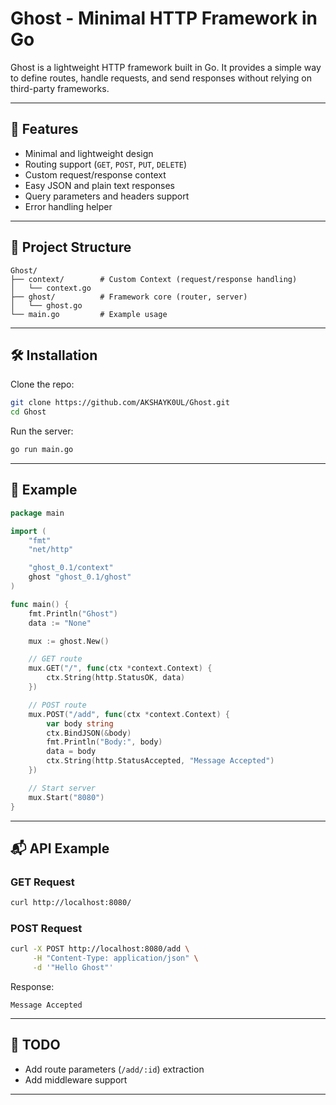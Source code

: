 # Ghost - Minimal HTTP Framework in Go

Ghost is a lightweight HTTP framework built in Go. It provides a simple way to define routes, handle requests, and send responses without relying on third-party frameworks.

---

## 🚀 Features

* Minimal and lightweight design
* Routing support (`GET`, `POST`, `PUT`, `DELETE`)
* Custom request/response context
* Easy JSON and plain text responses
* Query parameters and headers support
* Error handling helper

---

## 📂 Project Structure

```
Ghost/
├── context/        # Custom Context (request/response handling)
│   └── context.go
├── ghost/          # Framework core (router, server)
│   └── ghost.go
└── main.go         # Example usage
```

---

## 🛠️ Installation

Clone the repo:

```bash
git clone https://github.com/AKSHAYK0UL/Ghost.git
cd Ghost
```

Run the server:

```bash
go run main.go
```

---

## 📖 Example

```go
package main

import (
	"fmt"
	"net/http"

	"ghost_0.1/context"
	ghost "ghost_0.1/ghost"
)

func main() {
	fmt.Println("Ghost")
	data := "None"

	mux := ghost.New()

	// GET route
	mux.GET("/", func(ctx *context.Context) {
		ctx.String(http.StatusOK, data)
	})

	// POST route
	mux.POST("/add", func(ctx *context.Context) {
		var body string
		ctx.BindJSON(&body)
		fmt.Println("Body:", body)
		data = body
		ctx.String(http.StatusAccepted, "Message Accepted")
	})

	// Start server
	mux.Start("8080")
}
```

---

## 📬 API Example

### GET Request

```bash
curl http://localhost:8080/
```

### POST Request

```bash
curl -X POST http://localhost:8080/add \
     -H "Content-Type: application/json" \
     -d '"Hello Ghost"'
```

Response:

```
Message Accepted
```

---

## 📌 TODO

* Add route parameters (`/add/:id`) extraction
* Add middleware support

---
